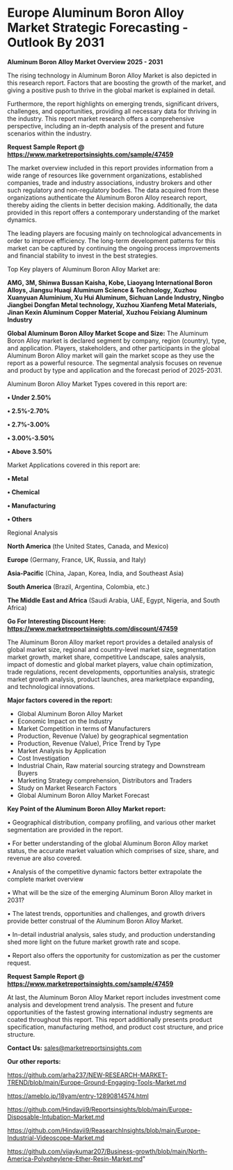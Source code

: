# Europe Aluminum Boron Alloy Market Strategic Forecasting - Outlook By 2031

<Strong> Aluminum Boron Alloy Market Overview 2025 - 2031</strong>

The rising technology in Aluminum Boron Alloy Market is also depicted in this research report. Factors that are boosting the growth of the market, and giving a positive push to thrive in the global market is explained in detail.

Furthermore, the report highlights on emerging trends, significant drivers, challenges, and opportunities, providing all necessary data for thriving in the industry. This report market research offers a comprehensive perspective, including an in-depth analysis of the present and future scenarios within the industry.

<strong>Request Sample Report @ <a href=https://www.marketreportsinsights.com/sample/47459>https://www.marketreportsinsights.com/sample/47459</a></strong>

The market overview included in this report provides information from a wide range of resources like government organizations, established companies, trade and industry associations, industry brokers and other such regulatory and non-regulatory bodies. The data acquired from these organizations authenticate the Aluminum Boron Alloy research report, thereby aiding the clients in better decision making. Additionally, the data provided in this report offers a contemporary understanding of the market dynamics.

The leading players are focusing mainly on technological advancements in order to improve efficiency. The long-term development patterns for this market can be captured by continuing the ongoing process improvements and financial stability to invest in the best strategies.

Top Key players of Aluminum Boron Alloy Market are:

<strong>AMG, 3M, Shinwa Bussan Kaisha, Kobe, Liaoyang International Boron Alloys, Jiangsu Huaqi Aluminum Science & Technology, Xuzhou Xuanyuan Aluminium, Xu Hui Aluminum, Sichuan Lande Industry, Ningbo Jiangbei Dongfan Metal technology, Xuzhou Xianfeng Metal Materials, Jinan Kexin Aluminum Copper Material, Xuzhou Feixiang Aluminum Industry</strong>

<strong><b>Global Aluminum Boron Alloy Market Scope and Size:</b></strong>
The Aluminum Boron Alloy market is declared segment by company, region (country), type, and application. Players, stakeholders, and other participants in the global Aluminum Boron Alloy market will gain the market scope as they use the report as a powerful resource. The segmental analysis focuses on revenue and product by type and application and the forecast period of 2025-2031.

Aluminum Boron Alloy Market Types covered in this report are:

<strong>•  Under 2.50%

•  2.5%-2.70%

•  2.7%-3.00%

•  3.00%-3.50%

•  Above 3.50%</strong>

Market Applications covered in this report are:

<strong>•  Metal

•  Chemical

•  Manufacturing

•  Others</strong> 

Regional Analysis

<strong>North America</strong> (the United States, Canada, and Mexico)

<strong>Europe</strong> (Germany, France, UK, Russia, and Italy)

<strong>Asia-Pacific</strong> (China, Japan, Korea, India, and Southeast Asia)

<strong>South America</strong> (Brazil, Argentina, Colombia, etc.)

<strong>The Middle East and Africa</strong> (Saudi Arabia, UAE, Egypt, Nigeria, and South Africa)

<strong>Go For Interesting Discount Here: <a href=https://www.marketreportsinsights.com/discount/47459>https://www.marketreportsinsights.com/discount/47459</a></strong>

The Aluminum Boron Alloy market report provides a detailed analysis of global market size, regional and country-level market size, segmentation market growth, market share, competitive Landscape, sales analysis, impact of domestic and global market players, value chain optimization, trade regulations, recent developments, opportunities analysis, strategic market growth analysis, product launches, area marketplace expanding, and technological innovations.

<strong><b>Major factors covered in the report:</b></strong>
<ul>
  <li>Global Aluminum Boron Alloy Market </li>
  <li>Economic Impact on the Industry</li>
  <li>Market Competition in terms of Manufacturers</li>
  <li>Production, Revenue (Value) by geographical segmentation</li>
  <li>Production, Revenue (Value), Price Trend by Type</li>
  <li>Market Analysis by Application</li>
  <li>Cost Investigation</li>
  <li>Industrial Chain, Raw material sourcing strategy and Downstream Buyers</li>
  <li>Marketing Strategy comprehension, Distributors and Traders</li>
  <li>Study on Market Research Factors</li>
  <li>Global Aluminum Boron Alloy Market Forecast</li>
</ul>

<strong><b>Key Point of the Aluminum Boron Alloy Market report:</b></strong>

• Geographical distribution, company profiling, and various other market segmentation are provided in the report.

• For better understanding of the global Aluminum Boron Alloy market status, the accurate market valuation which comprises of size, share, and revenue are also covered.

• Analysis of the competitive dynamic factors better extrapolate the complete market overview

• What will be the size of the emerging Aluminum Boron Alloy market in 2031?

• The latest trends, opportunities and challenges, and growth drivers provide better construal of the Aluminum Boron Alloy Market.

• In-detail industrial analysis, sales study, and production understanding shed more light on the future market growth rate and scope.

• Report also offers the opportunity for customization as per the customer request.

<strong>Request Sample Report @ <a href=https://www.marketreportsinsights.com/sample/47459>https://www.marketreportsinsights.com/sample/47459</a></strong>

At last, the Aluminum Boron Alloy Market report includes investment come analysis and development trend analysis. The present and future opportunities of the fastest growing international industry segments are coated throughout this report. This report additionally presents product specification, manufacturing method, and product cost structure, and price structure.

<strong>Contact Us:</strong>
sales@marketreportsinsights.com

<strong>Our other reports:</strong>

<a href=https://github.com/arha237/NEW-RESEARCH-MARKET-TREND/blob/main/Europe-Ground-Engaging-Tools-Market.md>https://github.com/arha237/NEW-RESEARCH-MARKET-TREND/blob/main/Europe-Ground-Engaging-Tools-Market.md</a>

<a href=https://ameblo.jp/18yam/entry-12890814574.html>https://ameblo.jp/18yam/entry-12890814574.html</a>

<a href=https://github.com/Hindavii9/Reportsinsights/blob/main/Europe-Disposable-Intubation-Market.md>https://github.com/Hindavii9/Reportsinsights/blob/main/Europe-Disposable-Intubation-Market.md</a>

<a href=https://github.com/Hindavii9/ReasearchInsights/blob/main/Europe-Industrial-Videoscope-Market.md>https://github.com/Hindavii9/ReasearchInsights/blob/main/Europe-Industrial-Videoscope-Market.md</a>

<a href=https://github.com/vijaykumar207/Business-growth/blob/main/North-America-Polypheylene-Ether-Resin-Market.md>https://github.com/vijaykumar207/Business-growth/blob/main/North-America-Polypheylene-Ether-Resin-Market.md</a>"
